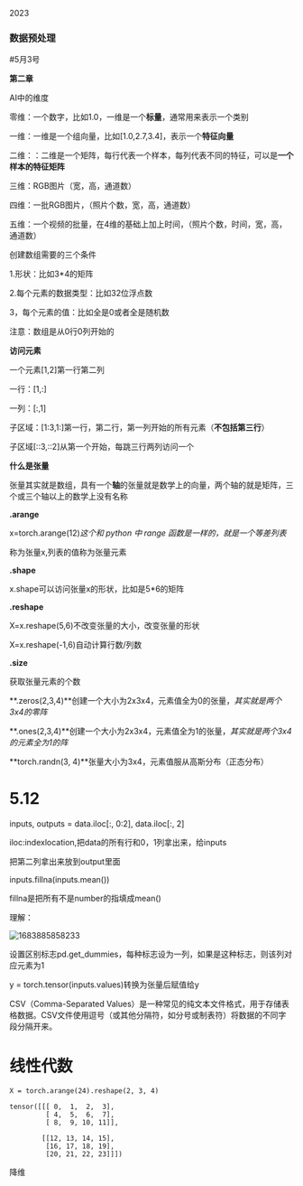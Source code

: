 2023

### 数据预处理

#5月3号

**第二章**

AI中的维度

零维：一个数字，比如1.0，一维是一个**标量**，通常用来表示一个类别

一维：一维是一个组向量，比如[1.0,2.7,3.4]，表示一个**特征向量**

二维：：二维是一个矩阵，每行代表一个样本，每列代表不同的特征，可以是**一个样本的特征矩阵**

三维：RGB图片（宽，高，通道数）

四维：一批RGB图片，（照片个数，宽，高，通道数）

五维：一个视频的批量，在4维的基础上加上时间，（照片个数，时间，宽，高，通道数）

创建数组需要的三个条件

1.形状：比如3*4的矩阵

2.每个元素的数据类型：比如32位浮点数

3，每个元素的值：比如全是0或者全是随机数

注意：数组是从0行0列开始的

**访问元素**

一个元素[1,2]第一行第二列

一行：[1,:]

一列：[:,1]

子区域：[1:3,1:]第一行，第二行，第一列开始的所有元素（**不包括第三行**）

子区域[::3,::2]从第一个开始，每跳三行两列访问一个

**什么是张量**

张量其实就是数组，具有一个**轴**的张量就是数学上的向量，两个轴的就是矩阵，三个或三个轴以上的数学上没有名称

**.arange**

x=torch.arange(12)*这个和  python 中 range 函数是一样的，就是一个等差列表*

称为张量x,列表的值称为张量元素

**.shape**

x.shape可以访问张量x的形状，比如是5*6的矩阵

**.reshape**

X=x.reshape(5,6)不改变张量的大小，改变张量的形状

X=x.reshape(-1,6)自动计算行数/列数

**.size**

获取张量元素的个数

**.zeros(2,3,4)**创建一个大小为2x3x4，元素值全为0的张量，*其实就是两个3x4的零阵*

**.ones(2,3,4)**创建一个大小为2x3x4，元素值全为1的张量，*其实就是两个3x4的元素全为1的阵*

**torch.randn(3, 4)**张量大小为3x4，元素值服从高斯分布（正态分布）

# 5.12

inputs, outputs = data.iloc[:, 0:2], data.iloc[:, 2]

iloc:indexlocation,把data的所有行和0，1列拿出来，给inputs

把第二列拿出来放到output里面

inputs.fillna(inputs.mean())

fillna是把所有不是number的指填成mean()

理解：

![1683885858233](C:\Users\luo\AppData\Roaming\Typora\typora-user-images\1683885858233.png)



设置区别标志pd.get_dummies，每种标志设为一列，如果是这种标志，则该列对应元素为1



y = torch.tensor(inputs.values)转换为张量后赋值给y

CSV（Comma-Separated Values）是一种常见的纯文本文件格式，用于存储表格数据。CSV文件使用逗号（或其他分隔符，如分号或制表符）将数据的不同字段分隔开来。 

# 线性代数

```
X = torch.arange(24).reshape(2, 3, 4)
```

```
tensor([[[ 0,  1,  2,  3],
         [ 4,  5,  6,  7],
         [ 8,  9, 10, 11]],

        [[12, 13, 14, 15],
         [16, 17, 18, 19],
         [20, 21, 22, 23]]])
```

降维
